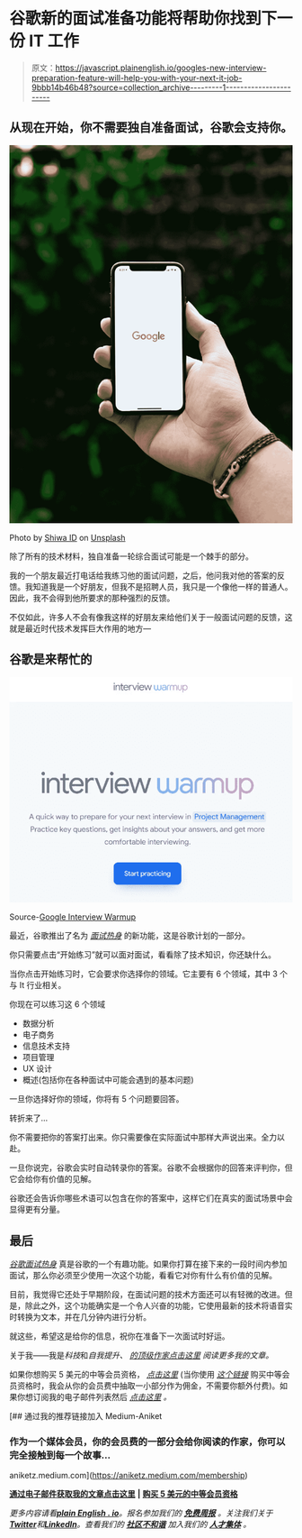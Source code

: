 # 谷歌新的面试准备功能将帮助你找到下一份 IT 工作

> 原文：<https://javascript.plainenglish.io/googles-new-interview-preparation-feature-will-help-you-with-your-next-it-job-9bbb14b46b48?source=collection_archive---------1----------------------->

## 从现在开始，你不需要独自准备面试，谷歌会支持你。

![](img/6502098b15f672190b29f76c6e329caa.png)

Photo by [Shiwa ID](https://unsplash.com/@shiwa_id?utm_source=medium&utm_medium=referral) on [Unsplash](https://unsplash.com?utm_source=medium&utm_medium=referral)

除了所有的技术材料，独自准备一轮综合面试可能是一个棘手的部分。

我的一个朋友最近打电话给我练习他的面试问题，之后，他问我对他的答案的反馈。我知道我是一个好朋友，但我不是招聘人员，我只是一个像他一样的普通人。因此，我不会得到他所要求的那种强烈的反馈。

不仅如此，许多人不会有像我这样的好朋友来给他们关于一般面试问题的反馈，这就是最近时代技术发挥巨大作用的地方—

## 谷歌是来帮忙的

![](img/4deab35e9da2ac034528b14cf6886b9f.png)

Source-[Google Interview Warmup](https://grow.google/certificates/interview-warmup/)

最近，谷歌推出了名为 [*面试热身*](https://grow.google/certificates/interview-warmup/) 的新功能，这是谷歌计划的一部分。

你只需要点击“开始练习”就可以面对面试，看看除了技术知识，你还缺什么。

当你点击开始练习时，它会要求你选择你的领域。它主要有 6 个领域，其中 3 个与 It 行业相关。

你现在可以练习这 6 个领域

*   数据分析
*   电子商务
*   信息技术支持
*   项目管理
*   UX 设计
*   概述(包括你在各种面试中可能会遇到的基本问题)

一旦你选择好你的领域，你将有 5 个问题要回答。

转折来了…

你不需要把你的答案打出来。你只需要像在实际面试中那样大声说出来。全力以赴。

一旦你说完，谷歌会实时自动转录你的答案。谷歌不会根据你的回答来评判你，但它会给你有价值的见解。

谷歌还会告诉你哪些术语可以包含在你的答案中，这样它们在真实的面试场景中会显得更有分量。

## 最后

[*谷歌面试热身*](https://grow.google/certificates/interview-warmup/) 真是谷歌的一个有趣功能。如果你打算在接下来的一段时间内参加面试，那么你必须至少使用一次这个功能，看看它对你有什么有价值的见解。

目前，我觉得它还处于早期阶段，在面试问题的技术方面还可以有轻微的改进。但是，除此之外，这个功能确实是一个令人兴奋的功能，它使用最新的技术将语音实时转换为文本，并在几分钟内进行分析。

就这些，希望这是给你的信息，祝你在准备下一次面试时好运。

关于我——我是*科技*和*自我提升、* [*的顶级作家点击这里*](https://aniketz.medium.com/) *阅读更多我的文章。*

如果你想购买 5 美元的中等会员资格， [*点击这里*](https://aniketz.medium.com/membership) (当你使用 [*这个链接*](https://aniketz.medium.com/membership) 购买中等会员资格时，我会从你的会员费中抽取一小部分作为佣金，不需要你额外付费)。如果你想订阅我的电子邮件列表然后 [*点击这里*](https://aniketz.medium.com/subscribe) *。*

[](https://aniketz.medium.com/membership) [## 通过我的推荐链接加入 Medium-Aniket

### 作为一个媒体会员，你的会员费的一部分会给你阅读的作家，你可以完全接触到每一个故事…

aniketz.medium.com](https://aniketz.medium.com/membership) 

[**通过电子邮件获取我的文章点击这里**](https://aniketz.medium.com/subscribe) **|** [**购买 5 美元的中等会员资格**](https://aniketz.medium.com/membership)

*更多内容请看*[***plain English . io***](https://plainenglish.io/)*。报名参加我们的* [***免费周报***](http://newsletter.plainenglish.io/) *。关注我们关于*[***Twitter***](https://twitter.com/inPlainEngHQ)*和*[***LinkedIn***](https://www.linkedin.com/company/inplainenglish/)*。查看我们的* [***社区不和谐***](https://discord.gg/GtDtUAvyhW) *加入我们的* [***人才集体***](https://inplainenglish.pallet.com/talent/welcome) *。*